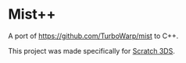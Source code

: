 # Mist++

A port of https://github.com/TurboWarp/mist to C++.

This project was made specifically for
[Scratch 3DS](https://github.com/NateXS/Scratch-3DS).
